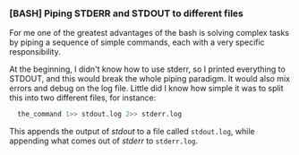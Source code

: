 ### [BASH] Piping STDERR and STDOUT to different files

For me one of the greatest advantages of the bash is solving complex tasks by
piping a sequence of simple commands, each with a very specific responsibility.

At the beginning, I didn't know how to use stderr, so I printed everything to
STDOUT, and this would break the whole piping paradigm. It would also mix errors
and debug on the log file. Little did I know how simple it was to split this into
two different files, for instance:

``` bash
  the_command 1>> stdout.log 2>> stderr.log
```

This appends the output of *stdout* to a file called `stdout.log`, while appending
what comes out of *stderr* to `stderr.log`.
